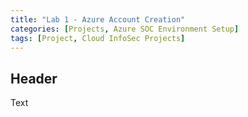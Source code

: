 ```yaml
---
title: "Lab 1 - Azure Account Creation"
categories: [Projects, Azure SOC Environment Setup] 
tags: [Project, Cloud InfoSec Projects]
---
```


## Header

Text
